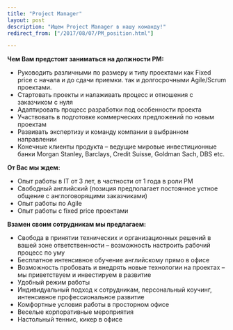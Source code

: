 ```yaml
---
title: "Project Manager"
layout: post
description: "Ищем Project Manager в нашу команду!"
redirect_from: ["/2017/08/07/PM_position.html"]

---
```

**Чем Вам предстоит заниматься на должности PM:**

- Руководить различными по размеру и типу проектами как Fixed price с начала и до сдачи приемки. так и долгосрочными Agile/Scrum проектами.
- Стартовать проекты и налаживать процесс и отношения с заказчиком с нуля
- Адаптировать процесс разработки под особенности проекта
- Участвовать в подготовке коммерческих предложений по новым проектам
- Развивать экспертизу и команду компании в выбранном направлении
- Конечные клиенты продукта – ведущие мировые инвестиционные банки Morgan Stanley, Barclays, Credit Suisse, Goldman Sach, DBS etc.

**От Вас мы ждем:**

- Опыт работы в IT от 3 лет, в частности от 1 года в роли PM
- Свободный английский (позиция предполагает постоянное устное общение с англоговорящими заказчиками)
- Опыт работы по Agile
- Опыт работы с fixed price проектами


**Взамен своим сотрудникам мы предлагаем:**

- Свобода в принятии технических и организационных решений в вашей зоне ответственности – возможность настроить рабочий процесс по уму
- Бесплатное интенсивное обучение английскому прямо в офисе
- Возможность пробовать и внедрять новые технологии на проектах – мы приветствуем и инвестируем в развитие
- Удобный режим работы
- Индивидуальный подход к сотрудникам, персональный коучинг, интенсивное профессиональное развитие
- Комфортные условия работы в просторном офисе
- Веселые корпоративные мероприятия
- Настольный теннис, кикер в офисе

